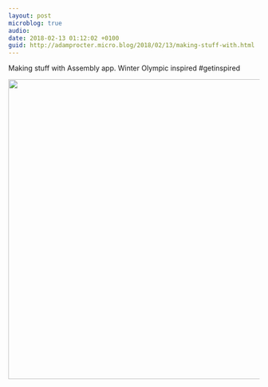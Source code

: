 ```yaml
---
layout: post
microblog: true
audio: 
date: 2018-02-13 01:12:02 +0100
guid: http://adamprocter.micro.blog/2018/02/13/making-stuff-with.html
---
```

Making stuff with Assembly app. Winter Olympic inspired #getinspired

<img src="http://discursive.adamprocter.co.uk/uploads/2018/096a439f6b.jpg" width="600" height="600" />
